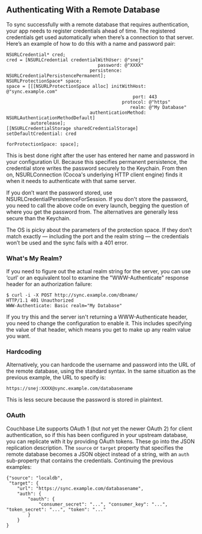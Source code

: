 ## Authenticating With a Remote Database

To sync successfully with a remote database that requires authentication, your app needs to register credentials ahead of time. The registered credentials get used automatically when there’s a connection to that server. Here’s an example of how to do this with a name and password pair:

    NSURLCredential* cred;
    cred = [NSURLCredential credentialWithUser: @"snej"
                                      password: @"XXXX"
                                   persistence: NSURLCredentialPersistencePermanent];
    NSURLProtectionSpace* space;
    space = [[[NSURLProtectionSpace alloc] initWithHost: @"sync.example.com"
                                                   port: 443
                                               protocol: @"https"
                                                  realm: @"My Database"
                                   authenticationMethod: NSURLAuthenticationMethodDefault]
             autorelease];
    [[NSURLCredentialStorage sharedCredentialStorage] setDefaultCredential: cred
                                                        forProtectionSpace: space];

This is best done right after the user has entered her name and password in your configuration UI. Because this specifies permanent persistence, the credential store writes the password securely to the Keychain. From then on, NSURLConnection (Cocoa's underlying HTTP client engine) finds it when it needs to authenticate with that same server.

If you don’t want the password stored, use NSURLCredentialPersistenceForSession. If you don't store the password, you need to call the above code on every launch, begging the question of where you get the password from. The alternatives are generally less secure than the Keychain.

The OS is  picky about the parameters of the protection space. If they don’t match exactly — including the port and the realm string — the credentials won’t be used and the sync fails with a 401 error.

### What's My Realm?

If you need to figure out the actual realm string for the server, you can use ‘curl’ or an equivalent tool to examine the "WWW-Authenticate" response header for an authorization failure:

    $ curl -i -X POST http://sync.example.com/dbname/
    HTTP/1.1 401 Unauthorized
    WWW-Authenticate: Basic realm="My Database"


If you try this and the server isn't returning a WWW-Authenticate header, you need to change the configuration to enable it. This includes specifying the value of that header, which means you get to make up any realm value you want.

### Hardcoding

Alternatively, you can hardcode the username and password into the URL of the remote database, using the standard syntax. In the same situation as the previous example, the URL to specify is:

    https://snej:XXXX@sync.example.com/databasename

This is less secure because the password is stored in plaintext.

### OAuth

Couchbase Lite supports OAuth 1 (but _not_ yet the newer OAuth 2) for client authentication, so if this has been configured in your upstream database, you can replicate with it by providing OAuth tokens. These go into the JSON replication description. The `source` or `target` property that specifies the remote database becomes a JSON object instead of a string, with an `auth` sub-property that contains the credentials. Continuing the previous examples:

    {"source": "localdb",
     "target": {
        "url": "https://sync.example.com/databasename",
        "auth": {
            "oauth": {
                "consumer_secret": "...", "consumer_key": "...", "token_secret": "...", "token": "..."
            }
        }
    }
